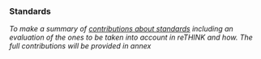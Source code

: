 
### Standards

*To make a summary of [contributions about standards](https://github.com/reTHINK-project/core-framework/tree/master/docs/sota/standards) including an evaluation of the ones to be taken into account in reTHINK and how. The full contributions will be provided in annex*
